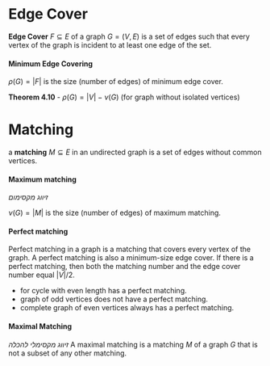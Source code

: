 	
# Edge Cover

**Edge Cover** $F\subseteq E$ of a graph $G=(V,E)$ is a set of edges such that every vertex of the graph is incident to at least one edge of the set. 

#### Minimum Edge Covering 

$\rho(G)=|F|$ is the size (number of edges) of minimum edge cover.

**Theorem 4.10** - $\rho(G)=|V|-\nu(G)$ (for graph without isolated vertices)

# Matching
a **matching** $M \subseteq E$ in an undirected graph is a set of edges without common vertices.

#### Maximum matching 
*זיווג מקסימום*

$\nu(G)=|M|$ is the size (number of edges) of maximum matching.

#### Perfect matching 
Perfect matching in a graph is a matching that covers every vertex of the graph.
A perfect matching is also a minimum-size edge cover. If there is a perfect matching, then both the matching number and the edge cover number equal $|V|/2$.

- for cycle with even length has a perfect matching. 
- graph of odd vertices does not have a perfect matching. 
- complete graph of even vertices always has a perfect matching.

#### Maximal Matching
*זיווג מקסימלי להכלה*
A maximal matching is a matching $M$ of a graph $G$ that is not a subset of any other matching.


